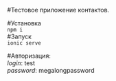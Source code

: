 #Тестовое приложение контактов. 

#Установка  
```npm i```  
#Запуск   
```ionic serve```

#Авторизация:    
*login*: test  
*password*: megalongpassword  
